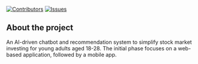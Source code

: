 [![Contributors][contributors-shield]][contributors-url]
[![Issues][issues-shield]][issues-url]

## About the project

An AI-driven chatbot and recommendation system to simplify stock market investing for young adults aged 18-28. The initial phase focuses on a web-based application, followed by a mobile app.


[contributors-shield]: https://img.shields.io/github/contributors/ostweg/Stock-Recommender.svg?style=for-the-badge
[contributors-url]: https://github.com/ostweg/Stock-Recommender/graphs/contributors
[issues-shield]: https://img.shields.io/github/issues/ostweg/Stock-Recommender.svg?style=for-the-badge
[issues-url]: https://github.com/ostweg/Stock-Recommender/issues

